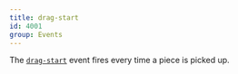 ```yaml
---
title: drag-start
id: 4001
group: Events
---
```


The <a href="docs.html#event:drag-start"><code class="js plain">drag-start</code></a> event fires every time a piece is picked up.
